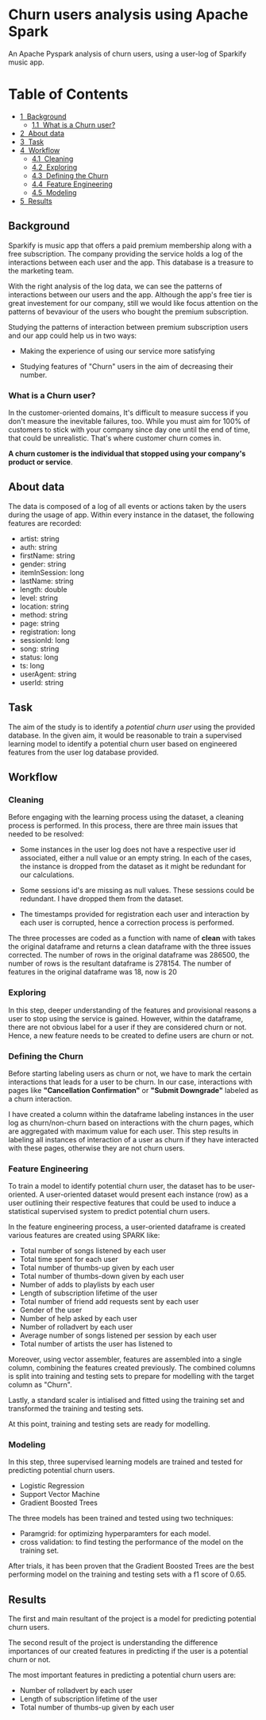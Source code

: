 # Churn users analysis using Apache Spark

An Apache Pyspark analysis of churn users, using a user-log of Sparkify music app. 

<h1>Table of Contents<span class="tocSkip"></span></h1>
<div class="toc"><ul class="toc-item"><li><span><a href="#Background" data-toc-modified-id="Background-1"><span class="toc-item-num">1&nbsp;&nbsp;</span>Background</a></span><ul class="toc-item"><li><span><a href="#What-is-a-Churn-user?" data-toc-modified-id="What-is-a-Churn-user?-1.1"><span class="toc-item-num">1.1&nbsp;&nbsp;</span>What is a Churn user?</a></span></li></ul></li><li><span><a href="#About-data" data-toc-modified-id="About-data-2"><span class="toc-item-num">2&nbsp;&nbsp;</span>About data</a></span></li><li><span><a href="#Task" data-toc-modified-id="Task-3"><span class="toc-item-num">3&nbsp;&nbsp;</span>Task</a></span></li><li><span><a href="#Workflow" data-toc-modified-id="Workflow-4"><span class="toc-item-num">4&nbsp;&nbsp;</span>Workflow</a></span><ul class="toc-item"><li><span><a href="#Cleaning" data-toc-modified-id="Cleaning-4.1"><span class="toc-item-num">4.1&nbsp;&nbsp;</span>Cleaning</a></span></li><li><span><a href="#Exploring" data-toc-modified-id="Exploring-4.2"><span class="toc-item-num">4.2&nbsp;&nbsp;</span>Exploring</a></span></li><li><span><a href="#Defining-the-Churn" data-toc-modified-id="Defining-the-Churn-4.3"><span class="toc-item-num">4.3&nbsp;&nbsp;</span>Defining the Churn</a></span></li><li><span><a href="#Feature-Engineering" data-toc-modified-id="Feature-Engineering-4.4"><span class="toc-item-num">4.4&nbsp;&nbsp;</span>Feature Engineering</a></span></li><li><span><a href="#Modeling" data-toc-modified-id="Modeling-4.5"><span class="toc-item-num">4.5&nbsp;&nbsp;</span>Modeling</a></span></li></ul></li><li><span><a href="#Results" data-toc-modified-id="Results-5"><span class="toc-item-num">5&nbsp;&nbsp;</span>Results</a></span></li></ul></div>

## Background

Sparkify is music app that offers a paid premium membership along with a free subscription. The company providing the service holds a log of the interactions between each user and the app. This database is a treasure to the marketing team. 

With the right analysis of the log data, we can see the patterns of interactions between our users and the app. Although the app's free tier is great investement for our company, still we would like focus attention on the patterns of bevaviour of the users who bought the premium subscription. 

Studying the patterns of interaction between premium subscription users and our app could help us in two ways:

 - Making the experience of using our service more satisfying
 
 - Studying features of "Churn" users in the aim of decreasing their number.


### What is a Churn user?

In the customer-oriented domains, It's difficult to measure success if you don't measure the inevitable failures, too. While you must aim for 100% of customers to stick with your company since day one until the end of time, that could be unrealistic. That's where customer churn comes in.

**A churn customer is the individual that stopped using your company's product or service**.


## About data

The data is composed of a log of all events or actions taken by the users during the usage of app. Within every instance in the dataset, the following features are recorded:

 - artist: string 
 - auth: string 
 - firstName: string 
 - gender: string 
 - itemInSession: long 
 - lastName: string 
 - length: double 
 - level: string 
 - location: string 
 - method: string 
 - page: string 
 - registration: long 
 - sessionId: long 
 - song: string 
 - status: long 
 - ts: long 
 - userAgent: string 
 - userId: string 


## Task

The aim of the study is to identify a *potential churn user* using the provided database. In the given aim, it would be reasonable to train a supervised learning model to identify a potential churn user based on engineered features from the user log database provided. 

## Workflow

### Cleaning

Before engaging with the learning process using the dataset, a cleaning process is performed. In this process, there are three main issues that needed to be resolved:

 - Some instances in the user log does not have a respective user id associated, either a null value or an empty string. In each of the cases, the instance is dropped from the dataset as it might be redundant for our calculations.
 
 - Some sessions id's are missing as null values. These sessions could be redundant. I have dropped them from the dataset.
 
 - The timestamps provided for registration each user and interaction by each user is corrupted, hence a correction process is performed.
 
The three processes are coded as a function with name of **clean** with takes the original dataframe and returns a clean dataframe with the three issues corrected. The number of rows in the original dataframe was 286500, the number of rows is the resultant dataframe is 278154. The number of features in the original dataframe was 18, now is 20

### Exploring

In this step, deeper understanding of the features and provisional reasons a user to stop using the service is gained. However, within the dataframe, there are not obvious label for a user if they are considered churn or not. Hence, a new feature needs to be created to define users are churn or not.

### Defining the Churn

Before starting labeling users as churn or not, we have to mark the certain interactions that leads for a user to be churn. In our case, interactions with pages like **"Cancellation Confirmation"** or **"Submit Downgrade"** labeled as a churn interaction.

I have created a column within the dataframe labeling instances in the user log as churn/non-churn based on interactions with the churn pages, which are aggregated with maximum value for each user. This step results in labeling all instances of interaction of a user as churn if they have interacted with these pages, otherwise they are not churn users. 

### Feature Engineering

To train a model to identify potential churn user, the dataset has to be user-oriented. A user-oriented dataset would present each instance (row) as a user outlining their respective features that could be used to induce a statistical supervised system to predict potential churn users.

In the feature engineering process, a user-oriented dataframe is created various features are created using SPARK like:

 - Total number of songs listened by each user
 - Total time spent for each user
 - Total number of thumbs-up given by each user
 - Total number of thumbs-down given by each user
 - Number of adds to playlists by each user
 - Length of subscription lifetime of the user
 - Total number of friend add requests sent by each user
 - Gender of the user  
 - Number of help asked by each user
 - Number of rolladvert by each user
 - Average number of songs listened per session by each user
 - Total number of artists the user has listened to
 
Moreover, using vector assembler, features are assembled into a single column, combining the features created previously. The combined columns is split into training and testing sets to prepare for modelling with the target column as "Churn".

Lastly, a standard scaler is intialised and fitted using the training set and transformed the training and testing sets.

At this point, training and testing sets are ready for modelling.

### Modeling

In this step, three supervised learning models are trained and tested for predicting potential churn users.

 - Logistic Regression
 - Support Vector Machine 
 - Gradient Boosted Trees
 
The three models has been trained and tested using two techniques:

 - Paramgrid: for optimizing hyperparamters for each model.
 - cross validation: to find testing the performance of the model on the training set.
 
After trials, it has been proven that the Gradient Boosted Trees are the best performing model on the training and testing sets with a f1 score of 0.65.

## Results

The first and main resultant of the project is a model for predicting potential churn users.

The second result of the project is understanding the difference importances of our created features in predicting if the user is a potential churn or not.

The most important features in predicting a potential churn users are: 

 - Number of rolladvert by each user
 - Length of subscription lifetime of the user
 - Total number of thumbs-up given by each user
